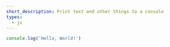 ```yaml
---
short_description: Print text and other things to a console
types:
  - js
---
```


```js
console.log('Hello, World!')
```
